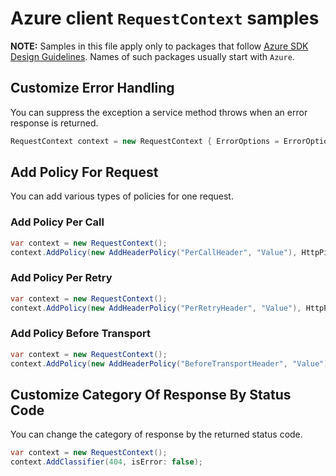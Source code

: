 # Azure client `RequestContext` samples

**NOTE:** Samples in this file apply only to packages that follow [Azure SDK Design Guidelines](https://azure.github.io/azure-sdk/dotnet_introduction.html). Names of such packages usually start with `Azure`.

## Customize Error Handling

You can suppress the exception a service method throws when an error response is returned.

```C# Snippet:ErrorOptionsNoThrow
RequestContext context = new RequestContext { ErrorOptions = ErrorOptions.NoThrow };
```

## Add Policy For Request

You can add various types of policies for one request.

### Add Policy Per Call

```C# Snippet:AddPolicyPerCall
var context = new RequestContext();
context.AddPolicy(new AddHeaderPolicy("PerCallHeader", "Value"), HttpPipelinePosition.PerCall);
```

### Add Policy Per Retry

```C# Snippet:AddPolicyPerRetry
var context = new RequestContext();
context.AddPolicy(new AddHeaderPolicy("PerRetryHeader", "Value"), HttpPipelinePosition.PerRetry);
```

### Add Policy Before Transport

```C# Snippet:AddPolicyBeforeTransport
var context = new RequestContext();
context.AddPolicy(new AddHeaderPolicy("BeforeTransportHeader", "Value"), HttpPipelinePosition.BeforeTransport);
```

## Customize Category Of Response By Status Code

You can change the category of response by the returned status code.

```C# Snippet:Change404Category
var context = new RequestContext();
context.AddClassifier(404, isError: false);
```
